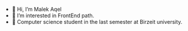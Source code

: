 - 👋 Hi, I’m Malek Aqel
- 👀 I’m interested in FrontEnd path.
- 🌱 Computer science student in the last semester at Birzeit university.

<!---
Malek-Aqel/Malek-Aqel is a ✨ special ✨ repository because its `README.md` (this file) appears on your GitHub profile.
You can click the Preview link to take a look at your changes.
--->
